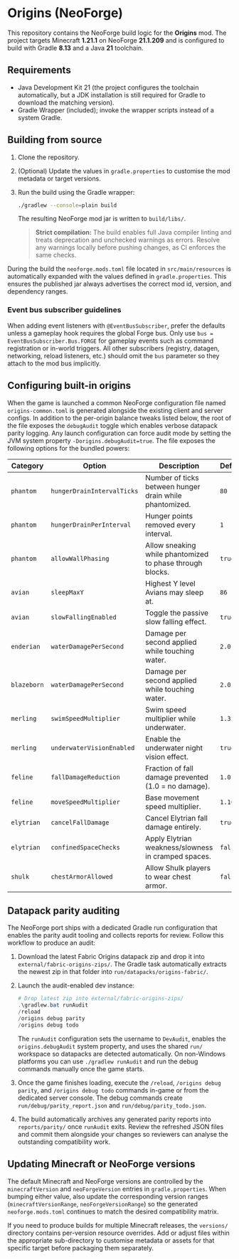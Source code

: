 # Origins (NeoForge)

This repository contains the NeoForge build logic for the **Origins** mod. The project
targets Minecraft **1.21.1** on NeoForge **21.1.209** and is configured to build
with Gradle **8.13** and a Java **21** toolchain.

## Requirements

* Java Development Kit 21 (the project configures the toolchain automatically, but a JDK
  installation is still required for Gradle to download the matching version).
* Gradle Wrapper (included); invoke the wrapper scripts instead of a system Gradle.

## Building from source

1. Clone the repository.
2. (Optional) Update the values in `gradle.properties` to customise the mod metadata or
   target versions.
3. Run the build using the Gradle wrapper:

   ```bash
   ./gradlew --console=plain build
   ```

   The resulting NeoForge mod jar is written to `build/libs/`.

   > **Strict compilation:** The build enables full Java compiler linting and treats
   > deprecation and unchecked warnings as errors. Resolve any warnings locally before
   > pushing changes, as CI enforces the same checks.

During the build the `neoforge.mods.toml` file located in `src/main/resources` is
automatically expanded with the values defined in `gradle.properties`. This ensures the
published jar always advertises the correct mod id, version, and dependency ranges.

### Event bus subscriber guidelines

When adding event listeners with `@EventBusSubscriber`, prefer the defaults unless a
gameplay hook requires the global Forge bus. Only use `bus = EventBusSubscriber.Bus.FORGE`
for gameplay events such as command registration or in-world triggers. All other
subscribers (registry, datagen, networking, reload listeners, etc.) should omit the `bus`
parameter so they attach to the mod bus implicitly.

## Configuring built-in origins

When the game is launched a common NeoForge configuration file named
`origins-common.toml` is generated alongside the existing client and server configs.
In addition to the per-origin balance tweaks listed below, the root of the file exposes
the `debugAudit` toggle which enables verbose datapack parity logging. Any launch
configuration can force audit mode by setting the JVM system property
`-Dorigins.debugAudit=true`.
The file exposes the following options for the bundled powers:

| Category | Option | Description | Default |
|----------|--------|-------------|---------|
| `phantom` | `hungerDrainIntervalTicks` | Number of ticks between hunger drain while phantomized. | `80` |
| `phantom` | `hungerDrainPerInterval` | Hunger points removed every interval. | `1` |
| `phantom` | `allowWallPhasing` | Allow sneaking while phantomized to phase through blocks. | `true` |
| `avian` | `sleepMaxY` | Highest Y level Avians may sleep at. | `86` |
| `avian` | `slowFallingEnabled` | Toggle the passive slow falling effect. | `true` |
| `enderian` | `waterDamagePerSecond` | Damage per second applied while touching water. | `2.0` |
| `blazeborn` | `waterDamagePerSecond` | Damage per second applied while touching water. | `2.0` |
| `merling` | `swimSpeedMultiplier` | Swim speed multiplier while underwater. | `1.35` |
| `merling` | `underwaterVisionEnabled` | Enable the underwater night vision effect. | `true` |
| `feline` | `fallDamageReduction` | Fraction of fall damage prevented (1.0 = no damage). | `1.0` |
| `feline` | `moveSpeedMultiplier` | Base movement speed multiplier. | `1.10` |
| `elytrian` | `cancelFallDamage` | Cancel Elytrian fall damage entirely. | `true` |
| `elytrian` | `confinedSpaceChecks` | Apply Elytrian weakness/slowness in cramped spaces. | `false` |
| `shulk` | `chestArmorAllowed` | Allow Shulk players to wear chest armor. | `false` |

## Datapack parity auditing

The NeoForge port ships with a dedicated Gradle run configuration that enables the parity
audit tooling and collects reports for review. Follow this workflow to produce an audit:

1. Download the latest Fabric Origins datapack zip and drop it into
   `external/fabric-origins-zips/`. The Gradle task automatically extracts the newest zip
   in that folder into `run/datapacks/origins-fabric/`.
2. Launch the audit-enabled dev instance:

   ```powershell
   # Drop latest zip into external/fabric-origins-zips/
   .\gradlew.bat runAudit
   /reload
   /origins debug parity
   /origins debug todo
   ```

   The `runAudit` configuration sets the username to `DevAudit`, enables the
   `origins.debugAudit` system property, and uses the shared `run/` workspace so datapacks
   are detected automatically.
   On non-Windows platforms you can use `./gradlew runAudit` and run the debug commands
   manually once the game starts.
3. Once the game finishes loading, execute the `/reload`, `/origins debug parity`, and
   `/origins debug todo` commands in-game or from the dedicated server console. The debug
   commands create `run/debug/parity_report.json` and `run/debug/parity_todo.json`.
4. The build automatically archives any generated parity reports into
   `reports/parity/` once `runAudit` exits. Review the refreshed JSON files and commit
   them alongside your changes so reviewers can analyse the outstanding compatibility
   work.

## Updating Minecraft or NeoForge versions

The default Minecraft and NeoForge versions are controlled by the `minecraftVersion` and
`neoForgeVersion` entries in `gradle.properties`. When bumping either value, also update
the corresponding version ranges (`minecraftVersionRange`, `neoForgeVersionRange`) so the
generated `neoforge.mods.toml` continues to match the desired compatibility matrix.

If you need to produce builds for multiple Minecraft releases, the `versions/` directory
contains per-version resource overrides. Add or adjust files within the appropriate
sub-directory to customise metadata or assets for that specific target before packaging
them separately.
